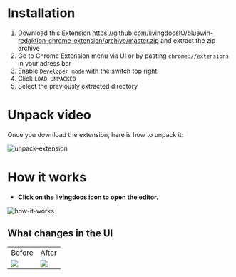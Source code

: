 # Installation

1. Download this Extension https://github.com/livingdocsIO/bluewin-redaktion-chrome-extension/archive/master.zip and extract the zip archive
2. Go to Chrome Extension menu via UI or by pasting `chrome://extensions` in your adress bar
3. Enable `Developer mode` with the switch top right
4. Click `LOAD UNPACKED`
5. Select the previously extracted directory

# Unpack video

Once you download the extension, here is how to unpack it:

![unpack-extension](https://user-images.githubusercontent.com/1632188/47790481-8dee6f80-dd17-11e8-874b-0f6b9de0b17c.gif)

# How it works

- **Click on the livingdocs icon to open the editor.**

![how-it-works](https://user-images.githubusercontent.com/1632188/47790738-3997bf80-dd18-11e8-8375-8ad5ffbe22f9.gif)

## What changes in the UI

<table>
  <tr>
    <td>
      Before
    </td>
    <td>
      After
    </td>
  </tr>
  <tr>
    <td>
      <img src="https://user-images.githubusercontent.com/1632188/47791818-d4919900-dd1a-11e8-9c3f-e497ddcd20c8.png">
    </td>
    <td>
      <img src="https://user-images.githubusercontent.com/1632188/47792180-c3955780-dd1b-11e8-8f4a-97826e6c86ee.png">
    </td>
  </tr>
</table>
